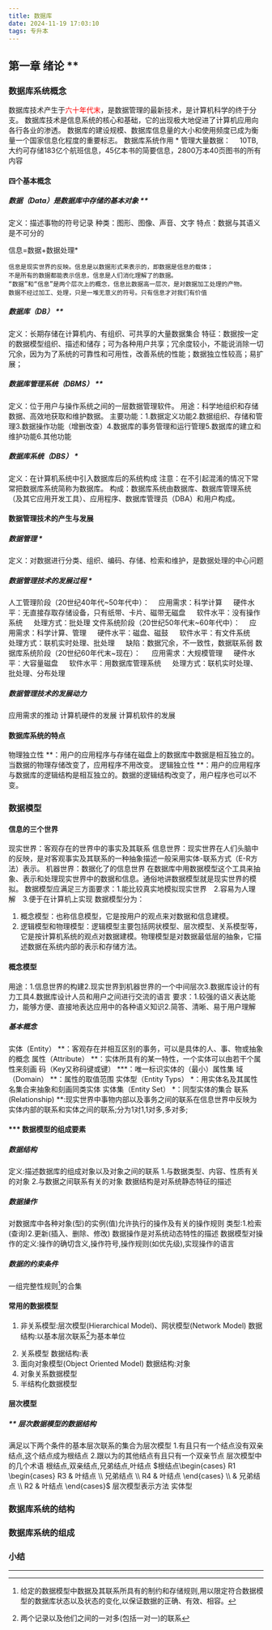 ```yaml
---
title: 数据库
date: 2024-11-19 17:03:10
tags: 专升本
---
```

## 第一章 绪论 **

### 数据库系统概念
数据库技术产生于<span style="color:red">六十年代末</span>，是数据管理的最新技术，是计算机科学的终于分支。
数据库技术是信息系统的核心和基础，它的出现极大地促进了计算机应用向各行各业的渗透。
数据库的建设规模、数据库信息量的大小和使用频度已成为衡量一个国家信息化程度的重要标志。
数据库系统作用 *
管理大量数据：
&emsp;10TB,大约可存储183亿个航班信息，45亿本书的简要信息，2800万本40页图书的所有内容
#### 四个基本概念

##### 数据（Data）是数据库中存储的基本对象 **
定义：描述事物的符号记录
种类：图形、图像、声音、文字
特点：数据与其语义是不可分的

信息=数据+数据处理*

    信息是现实世界的反映。信息是以数据形式来表示的，即数据是信息的载体；
    不是所有的数据都能表示信息，信息是人们消化理解了的数据。
    “数据”和“信息”是两个层次上的概念，信息比数据高一层次，是对数据加工处理的产物。
    数据不经过加工、处理，只是一堆无意义的符号。只有信息才对我们有价值
##### 数据库（DB） **
定义：长期存储在计算机内、有组织、可共享的大量数据集合
特征：数据按一定的数据模型组织、描述和储存；可为各种用户共享；冗余度较小，不能说消除一切冗余，因为为了系统的可靠性和可用性，改善系统的性能；数据独立性较高；易扩展；
##### 数据库管理系统（DBMS） **
定义：位于用户与操作系统之间的一层数据管理软件。
用途：科学地组织和存储数据、高效地获取和维护数据。
主要功能：1.数据定义功能2.数据组织、存储和管理3.数据操作功能（增删改查）4.数据库的事务管理和运行管理5.数据库的建立和维护功能6.其他功能
##### 数据库系统（DBS） *
定义：在计算机系统中引入数据库后的系统构成
注意：在不引起混淆的情况下常常把数据库系统简称为数据库。
构成：数据库系统由数据库、数据库管理系统（及其它应用开发工具）、应用程序、数据库管理员（DBA）和用户构成。

#### 数据管理技术的产生与发展

##### 数据管理 *
定义：对数据进行分类、组织、编码、存储、检索和维护，是数据处理的中心问题
##### 数据管理技术的发展过程 *
人工管理阶段（20世纪40年代~50年代中）：
&emsp;应用需求：科学计算 &emsp; 硬件水平：无直接存取存储设备，只有纸带、卡片、磁带无磁盘 &emsp; 软件水平：没有操作系统 &emsp; 处理方式：批处理
文件系统阶段（20世纪50年代末~60年代中）：
&emsp;应用需求：科学计算、管理 &emsp; 硬件水平：磁盘、磁鼓 &emsp; 软件水平：有文件系统 &emsp; 处理方式：联机实时处理、批处理 &emsp; 缺陷：数据冗余，不一致性，数据联系弱
数据库系统阶段（20世纪60年代末~现在）：
&emsp; 应用需求：大规模管理 &emsp; 硬件水平：大容量磁盘 &emsp; 软件水平：用数据库管理系统 &emsp; 处理方式：联机实时处理、批处理、分布处理
##### 数据管理技术的发展动力
应用需求的推动
计算机硬件的发展
计算机软件的发展

#### 数据库系统的特点
物理独立性 **：用户的应用程序与存储在磁盘上的数据库中数据是相互独立的。当数据的物理存储改变了，应用程序不用改变。
逻辑独立性 **：用户的应用程序与数据库的逻辑结构是相互独立的。数据的逻辑结构改变了，用户程序也可以不变。

### 数据模型
#### 信息的三个世界
现实世界：客观存在的世界中的事实及其联系
信息世界：现实世界在人们头脑中的反映，是对客观事实及其联系的一种抽象描述一般采用实体-联系方式（E-R方法）表示。
机器世界：数据化了的信息世界
在数据库中用数据模型这个工具来抽象、表示和处理现实世界中的数据和信息。通俗地讲数据模型就是现实世界的模拟。
数据模型应满足三方面要求：1.能比较真实地模拟现实世界&emsp;2.容易为人理解&emsp;3.便于在计算机上实现
数据模型分为：
1. 概念模型：也称信息模型，它是按用户的观点来对数据和信息建模。
2. 逻辑模型和物理模型：逻辑模型主要包括网状模型、层次模型、关系模型等，它是按计算机系统的观点对数据建模。物理模型是对数据最低层的抽象，它描述数据在系统内部的表示和存储方法。

#### 概念模型
用途：1.信息世界的构建2.现实世界到机器世界的一个中间层次3.数据库设计的有力工具4.数据库设计人员和用户之间进行交流的语言
要求：1.较强的语义表达能力，能够方便、直接地表达应用中的各种语义知识2.简答、清晰、易于用户理解
##### 基本概念
实体（Entity） **：客观存在并相互区别的事务，可以是具体的人、事、物或抽象的概念
属性（Attribute） **：实体所具有的某一特性，一个实体可以由若干个属性来刻画
码（Key又称码键或键） ***：唯一标识实体的（最小）属性集
域（Domain） **：属性的取值范围
实体型（Entity Typs） *：用实体名及其属性名集合来抽象和刻画同类实体
实体集（Entity Set） *：同型实体的集合
联系(Relationship) **:现实世界中事物内部以及事务之间的联系在信息世界中反映为实体内部的联系和实体之间的联系;分为1对1,1对多,多对多;

#### *** 数据模型的组成要素 
##### 数据结构
定义:描述数据库的组成对象以及对象之间的联系
1.与数据类型、内容、性质有关的对象
2.与数据之间联系有关的对象
数据结构是对系统静态特征的描述
##### 数据操作
对数据库中各种对象(型)的实例(值)允许执行的操作及有关的操作规则
类型:1.检索(查询)2.更新(插入、删除、修改)
数据操作是对系统动态特性的描述
数据模型对操作的定义:操作的确切含义,操作符号,操作规则(如优先级),实现操作的语言
##### 数据的约束条件
一组完整性规则[^1]的合集
[^1]: 给定的数据模型中数据及其联系所具有的制约和存储规则,用以限定符合数据模型的数据库状态以及状态的变化,以保证数据的正确、有效、相容。

#### 常用的数据模型
1. 非关系模型:层次模型(Hierarchical Model)、网状模型(Network Model)
数据结构:以基本层次联系[^2]为基本单位
[^2]: 两个记录以及他们之间的一对多(包括一对一)的联系
2. 关系模型
数据结构:表
3. 面向对象模型(Object Oriented Model)
数据结构:对象
4. 对象关系数据模型
5. 半结构化数据模型

#### 层次模型
##### ** 层次数据模型的数据结构
满足以下两个条件的基本层次联系的集合为层次模型
1.有且只有一个结点没有双亲结点,这个结点成为根结点
2.跟以为的其他结点有且只有一个双亲节点
层次模型中的几个术语
根结点,双亲结点,兄弟结点,叶结点
$根结点\begin{cases} R1 \begin{cases} R3 & 叶结点 \\ 兄弟结点 \\ R4 & 叶结点 \end{cases} \\ & 兄弟结点 \\ R2 & 叶结点 \end{cases}$
层次模型表示方法
实体型
### 数据库系统的结构

### 数据库系统的组成

### 小结

---